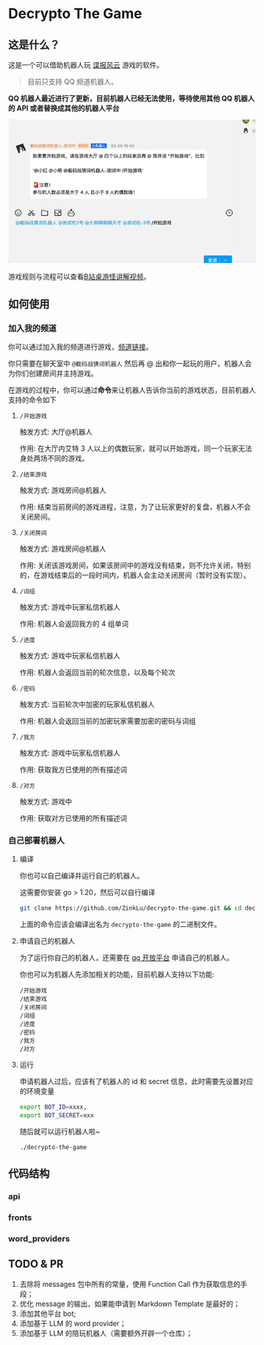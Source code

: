 # Decrypto The Game

## 这是什么？

这是一个可以借助机器人玩 [谍报风云](https://boardgamegeek.com/boardgame/225694/decrypto) 游戏的软件。

> 目前只支持 QQ 频道机器人。

**QQ 机器人最近进行了更新，目前机器人已经无法使用，等待使用其他 QQ 机器人的 API 或者替换成其他的机器人平台**

![intro](docs/intro.gif)

游戏规则与流程可以查看[B站桌游怪讲解视频](https://www.bilibili.com/video/BV1Pt411K7ro/)。

## 如何使用

### 加入我的频道

你可以通过加入我的频道进行游戏，[频道链接](https://pd.qq.com/s/2f5oay2ts)。

你只需要在聊天室中 `@截码战猜词机器人` 然后再 @ 出和你一起玩的用户，机器人会为你们创建房间并主持游戏。

在游戏的过程中，你可以通过**命令**来让机器人告诉你当前的游戏状态，目前机器人支持的命令如下

1. `/开始游戏`
    
    触发方式: 大厅@机器人

    作用: 在大厅内艾特 3 人以上的偶数玩家，就可以开始游戏，同一个玩家无法身处两场不同的游戏。

2. `/结束游戏`

    触发方式: 游戏房间@机器人

    作用: 结束当前房间的游戏进程，注意，为了让玩家更好的复盘，机器人不会关闭房间。

1. `/关闭房间`

    触发方式: 游戏房间@机器人

    作用: 关闭该游戏房间，如果该房间中的游戏没有结束，则不允许关闭，特别的，在游戏结束后的一段时间内，机器人会主动关闭房间（暂时没有实现）。

1. `/词组`

    触发方式: 游戏中玩家私信机器人

    作用: 机器人会返回我方的 4 组单词

2. `/进度`

    触发方式: 游戏中玩家私信机器人

    作用: 机器人会返回当前的轮次信息，以及每个轮次


1. `/密码`

    触发方式: 当前轮次中加密的玩家私信机器人

    作用: 机器人会返回当前的加密玩家需要加密的密码与词组

1. `/我方`

    触发方式: 游戏中玩家私信机器人

    作用: 获取我方已使用的所有描述词

1. `/对方`

    触发方式: 游戏中

    作用: 获取对方已使用的所有描述词

### 自己部署机器人

1. 编译

    你也可以自己编译并运行自己的机器人。

    这需要你安装 go > 1.20，然后可以自行编译

    ```bash
    git clone https://github.com/ZinkLu/decrypto-the-game.git && cd decrypto-the-game && go build
    ```

    上面的命令应该会编译出名为 `decrypto-the-game` 的二进制文件。

2. 申请自己的机器人
    
    为了运行你自己的机器人，还需要在 [qq 开放平台](https://q.qq.com/#/app/bot) 申请自己的机器人。

    你也可以为机器人先添加相关的功能，目前机器人支持以下功能:

    ```text
    /开始游戏
    /结束游戏
    /关闭房间
    /词组
    /进度
    /密码
    /我方
    /对方
    ```

3. 运行

    申请机器人过后，应该有了机器人的 id 和 secret 信息，此时需要先设置对应的环境变量

    ```bash
    export BOT_ID=xxxx,
    export BOT_SECRET=xxx
    ```

    随后就可以运行机器人啦~

    ```bash
    ./decrypto-the-game
    ```

## 代码结构

### api

### fronts

### word_providers

## TODO & PR

1. 去除将 messages 包中所有的常量，使用 Function Call 作为获取信息的手段；
2. 优化 message 的输出，如果能申请到 Markdown Template 是最好的；
3. 添加其他平台 bot;
4. 添加基于 LLM 的 word provider；
5. 添加基于 LLM 的陪玩机器人（需要额外开辟一个仓库）；
